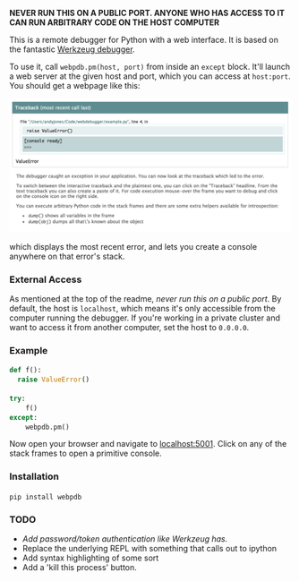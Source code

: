 **NEVER RUN THIS ON A PUBLIC PORT. ANYONE WHO HAS ACCESS TO IT CAN RUN ARBITRARY CODE ON THE HOST COMPUTER**

This is a remote debugger for Python with a web interface. It is based on the fantastic [Werkzeug debugger](https://github.com/pallets/werkzeug).

To use it, call `webpdb.pm(host, port)` from inside an `except` block. It'll launch a web server at the given host and port, which you can access at `host:port`. You should get a webpage like this:

![Example debug screen](readme_example.png)

which displays the most recent error, and lets you create a console anywhere on that error's stack.

### External Access

As mentioned at the top of the readme, _never run this on a public port_. By default, the host is `localhost`, which means it's only accessible from the computer running the debugger. If you're working in a private cluster and want to access it from another computer, set the host to `0.0.0.0`. 

### Example

```python
def f():
  raise ValueError()

try:
    f()
except:
    webpdb.pm()
```

Now open your browser and navigate to [localhost:5001](http://localhost:5001). Click on any of the stack frames to open a primitive console.

### Installation

```pip install webpdb```

### TODO
  * *Add password/token authentication like Werkzeug has.*
  * Replace the underlying REPL with something that calls out to ipython
  * Add syntax highlighting of some sort
  * Add a 'kill this process' button.
